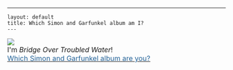   ---
    layout: default
    title: Which Simon and Garfunkel album am I?
    ---

  <IMG src="http://sglyrics.myrmid.com/bridgequiz.png" />
  <BR />
  <FONT size="+0">
    <FONT size="+0">I'm <I>Bridge Over Troubled Water</I>! <BR /><A href="http://sglyrics.myrmid.com/quiz.html"><FONT color="#246398">Which Simon and Garfunkel album are you?</FONT></A></FONT>
  </FONT>